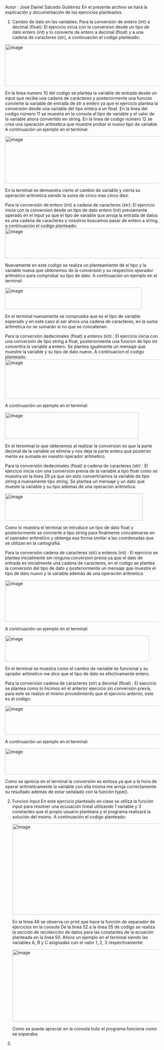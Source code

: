Autor : José Daniel Salcedo Gutiérrez
En el presente archivo se hará la explicación y documentación de los ejercicios planteados.
1.  Cambio de dato en las variables:
  Para la conversión de entero (int) a decimal (float): 
  El ejercicio inicia con la conversion desde un tipo de dato entero (int) y lo convierte de entero a decimal (float) y a una cadena de caracteres (str), a continuación el codigo planteado:
  <img width="618" height="137" alt="image" src="https://github.com/user-attachments/assets/61839280-399a-4ed1-9a42-68e0122af384" />

  En la linea numero 10 del codigo se plantea la variable de entrada desde un input que recibe una cadena de carácteres y posteriormente una funcion convierte la variable de entrada de str a entero ya que el ejercicio plantea la conversión desde una variable del tipo entera a un float.
  En la linea del codigo número 11 se muestra en la consola el tipo de variable y el valor de la variable ahora convertido en string.
  En la linea de codigo número 12 se crea una operación aritmetica que muestre probar el nuevo tipo de variable.
  A continuación un ejemplo en el terminal: 
   
   <img width="518" height="154" alt="image" src="https://github.com/user-attachments/assets/836bd5ec-ee24-4287-bf01-8ccece098a8a" />
 
  En la terminal se demuestra cierto el cambio de variable y cierta su operación aritmetica siendo la suma de cinco mas cinco diez.

  Para la conversión de entero (int) a cadena de caracteres (str):
  El ejercicio inicia con la conversion desde un tipo de dato entero (int) previamente operado en el input ya que el tipo de variable que arroja la entrada de datos es una cadena de caracteres y nosotros buscamos pasar de entero a string, a continuación el codigo planteado:
  <img width="609" height="98" alt="image" src="https://github.com/user-attachments/assets/4649b0f4-b912-4449-a993-fbf7cb87c5b6" />
 
  Nuevamente en este codigo se realiza un planteamiento de el tipo y la variable nueva que obtenemos de la conversión y su respectivo operador aritmetico para comprobar su tipo de dato.
  A continuación un ejemplo en el terminal:
  
  <img width="447" height="71" alt="image" src="https://github.com/user-attachments/assets/c64535ff-a715-4b6a-92b5-bc4362c2d13d" />
  
  En el terminal nuevamente se comprueba que es el tipo de variable esperado y en este caso al ser ahora una cadena de caracteres, en la suma aritmetica no se sumarán si no que se concatenan.

  Para la conversión dedecimales (float) a enteros (int) :
  El ejercicio inicia con una conversión de tipo string a float, posteriormente una funcion de tipo int convertira la variable a entero.
  Se plantea igualmente un mensaje que muestre la variable y su tipo de dato nuevo.
  A continuacion el codigo planteado:
  <img width="608" height="128" alt="image" src="https://github.com/user-attachments/assets/0eb24190-6c0a-4789-86b0-b37c2d653fa5" />
 
  A continuación un ejemplo en el terminal: 
 
  <img width="437" height="87" alt="image" src="https://github.com/user-attachments/assets/a11ffda0-f696-4490-a16d-3e04edadeb17" />
  
  En el tereminal lo que obtenemos al realizar la conversion es que la parte decimal de la variable se elimina y nos deja la parte entera que posterior mente es sumada en nuestro operador aritmetico.

  Para la conversión dedecimales (float) a cadena de caracteres (str) :
  El ejercicio inicia con una conversion previa de la variable a tipo float como se muestra en la linea 29 ya que sin esto convertiriamos la variable de tipo string a nuevamente tipo string.
  Se plantea un mensaje y un dato que mueste la variable y su tipo ademas de una operación aritmetica.
 
  <img width="451" height="89" alt="image" src="https://github.com/user-attachments/assets/41971a1f-0c4d-4652-a752-58244b628ce4" />
 
  Como lo muestra el terminal se intruduce un tipo de dato float y posteriormente se convierte a tipo string para finalmente concatenarse en el operador aritmetico y obtenga esa forma similar a las coordenadas que se utilizan en la cartografía.

  Para la conversión cadena de caracteres (str) a enteros (int) :
  El ejercicio se plantea inicialmente sin ninguna conversion previa ya que el dato de entrada es inicialmente una cadena de caracteres, en el codigo se plantea la conversión del tipo de dato y posteriormente un mensaje que muestre el tipo de dato nuevo y la variable además de una operación aritmetica.
  
  <img width="613" height="136" alt="image" src="https://github.com/user-attachments/assets/b430a8e3-61e8-4521-b067-77bb72da0ab8" />
 
  A continuación un ejemplo en el terminal:
 
  <img width="471" height="85" alt="image" src="https://github.com/user-attachments/assets/2beae9a9-e6a1-40a1-ac8d-0555d2026896" />
 
  En el terminal se muestra como el cambio de variable es funcional y su oprador aritmetico me dice que el tipo de dato es efectivamente entero.

  Para la conversión cadena de caracteres (str) a decimal (float) :
  El ejercicio se plantea como lo hicimos en el anterior ejercicio sin conversión previa, para este se realizo el mismo 
  procedimiento que el ejercicio anterior, este es el codigo:
  
  <img width="602" height="95" alt="image" src="https://github.com/user-attachments/assets/f3018fad-339b-4794-95ad-0bc1435fd0f1" />
 
  A continuación un ejemplo en el terminal: 
 
  <img width="507" height="85" alt="image" src="https://github.com/user-attachments/assets/295a68dc-93b5-4aa3-88a6-0bb80507dbc0" />
 
  Como se aprecia en el terminal la conversión es exitosa ya que a la hora de operar aritmeticamente la variable con ella misma me arroja correctamente su resultado además de estar señalado con la función type().
  
2.  Funcion Input
   En este ejercicio planteado en clase se utiliza la función input para resolver una ecuuación lineal utilizando 1 variable y 3       constantes que el propio usuario planteara y el programa realizará la solución del msimo.
    A continuación el codigo planteado:

    <img width="1046" height="298" alt="image" src="https://github.com/user-attachments/assets/8883911e-c036-4acf-b256-5eaee5838771" />


    En la linea 48 se observa un print que hace la función de separador de ejercicios en la consola
    De la linea 52 a la linea 55 de codigo se realiza la sección de recolección de datos para las constantes de la ecuación 
    planteada en la linea 50.
    Ahora un ejemplo en el terminal siendo las variables A, B y C asignadas con el valor 1, 2, 3 respectivamente: 

  
    <img width="765" height="237" alt="image" src="https://github.com/user-attachments/assets/202c2b83-7a2c-49cb-ad30-236cece4580c" />

    Como se puede apreciar en la consola todo el programa funciona como se esperaba.


3. 

  


  
  
  
  

